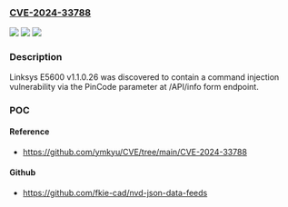 ### [CVE-2024-33788](https://cve.mitre.org/cgi-bin/cvename.cgi?name=CVE-2024-33788)
![](https://img.shields.io/static/v1?label=Product&message=n%2Fa&color=blue)
![](https://img.shields.io/static/v1?label=Version&message=n%2Fa&color=blue)
![](https://img.shields.io/static/v1?label=Vulnerability&message=n%2Fa&color=brighgreen)

### Description

Linksys E5600 v1.1.0.26 was discovered to contain a command injection vulnerability via the PinCode parameter at /API/info form endpoint.

### POC

#### Reference
- https://github.com/ymkyu/CVE/tree/main/CVE-2024-33788

#### Github
- https://github.com/fkie-cad/nvd-json-data-feeds


